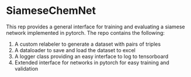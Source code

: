 # SiameseChemNet
This rep provides a general interface for training and evaluating a siamese network implemented in pytorch.
The repo contains the following:
1) A custom relabeler to generate a dataset with pairs of triples
2) A dataloader to save and load the dataset to excel
3) A logger class providing an easy interface to log to tensorboard
4) Extended interface for networks in pytorch for easy training and validation



